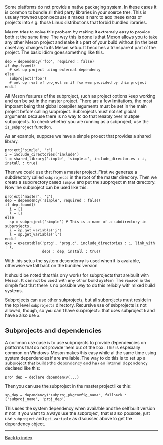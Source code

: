 Some platforms do not provide a native packaging system. In these cases it is common to bundle all third party libraries in your source tree. This is usually frowned upon because it makes it hard to add these kinds of projects into e.g. those Linux distributions that forbid bundled libraries.

Meson tries to solve this problem by making it extremely easy to provide both at the same time. The way this is done is that Meson allows you to take any other Meson project and make it a part of your build without (in the best case) any changes to its Meson setup. It becomes a transparent part of the project. The basic idiom goes something like this.

    dep = dependency('foo', required : false)
    if dep.found()
      # set up project using external dependency
    else
      subproject('foo')
      # set up rest of project as if foo was provided by this project
    endif

All Meson features of the subproject, such as project options keep working and can be set in the master project. There are a few limitations, the most imporant being that global compiler arguments must be set in the main project before calling subproject. Subprojects must not set global arguments because there is no way to do that reliably over multiple subprojects. To check whether you are running as a subproject, use the `is_subproject` function.

As an example, suppose we have a simple project that provides a shared library.

    project('simple', 'c')
    i = include_directories('include')
    l = shared_library('simple', 'simple.c', include_directories : i, install : true)

Then we could use that from a master project. First we generate a subdirectory called `subprojects` in the root of the master directory. Then we create a subdirectory called `simple` and put the subproject in that directory. Now the subproject can be used like this.

    project('master', 'c')
    dep = dependency('simple', required : false)
    if dep.found()
      i = []
      l = []
    else
      sp = subproject('simple') # This is a name of a subdirectory in subprojects.
      i = sp.get_variable('i')
      l = sp.get_variable('l')
    endif
    exe = executable('prog', 'prog.c', include_directories : i, link_with : l,
                     deps : dep, install : true)

With this setup the system dependency is used when it is available, otherwise we fall back on the bundled version.

It should be noted that this only works for subprojects that are built with Meson. It can not be used with any other build system. The reason is the simple fact that there is no possible way to do this reliably with mixed build systems.

Subprojects can use other subprojects, but all subprojects must reside in the top level `subprojects` directory. Recursive use of subprojects is not allowed, though, so you can't have subproject `a` that uses subproject `b` and have `b` also use `a`.

## Subprojects and dependencies

A common use case is to use subprojects to provide dependencies on platforms that do not provide them out of the box. This is especially common on Windows. Meson makes this easy while at the same time using system dependencies if are available. The way to do this is to set up a subproject that builds the dependency and has an internal dependency declared like this:

    proj_dep = declare_dependency(...)

Then you can use the subproject in the master project like this:

    sp_dep = dependency('subproj_pkgconfig_name', fallback : ['subproj_name', 'proj_dep']

This uses the system dependency when available and the self built version if not. If you want to always use the subproject, that is also possible, just use `subproject` and `get_variable` as discussed above to get the dependency object.

---

[Back to index](Manual).
